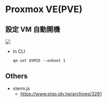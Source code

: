 # Proxmox VE(PVE)

## 設定 VM 自動開機

![](https://i.imgur.com/UnBtDRV.png)

- In CLI

	```linenums="1"
	qm set $VMID --onboot 1
	```

## Others

- xterm.js
	- https://www.pigo.idv.tw/archives/3261
